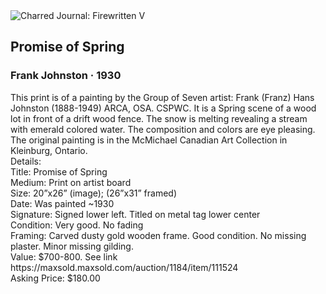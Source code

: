 <div class="artwork-of-the-day">
  <div class="container">
    <div class="img-wrapper">
      <img
        src="https://uploads4.wikiart.org/00266/images/frank-johnston/frank-johnston-1.JPG!Large.JPG"
        alt="Charred Journal: Firewritten V" />
    </div>
    <div class="artwork-detail">
      <div class="artwork-origin"> 
        <h2 class="artwork-name">Promise of Spring</h2>
        <h3 class="artist">
          Frank Johnston
                    ·  1930
        </h3>
      </div>
      <p class="description">
        <span class="artwork-description-text ng-binding" ng-bind-html="viewModel.ArtworkOfTheDay.Description | unsafe">This print is of a painting by the Group of Seven artist: Frank (Franz) Hans Johnston (1888-1949) ARCA, OSA. CSPWC. It is a Spring scene of a wood lot in front of a drift wood fence. The snow is melting revealing a stream with emerald colored water. The composition and colors are eye pleasing. The original painting is in the McMichael Canadian Art Collection in Kleinburg, Ontario.<br>Details:<br>Title: Promise of Spring<br>Medium: Print on artist board<br>Size: 20”x26” (image); (26”x31” framed)<br>Date: Was painted ~1930<br>Signature: Signed lower left. Titled on metal tag lower center<br>Condition: Very good. No fading<br>Framing: Carved dusty gold wooden frame. Good condition. No missing plaster. Minor missing gilding.<br>Value: $700-800. See link<br>https://maxsold.maxsold.com/auction/1184/item/111524<br>Asking Price: $180.00</span>
                        <div class="text-shadow-container" ng-show="showShadow" style=""></div>
      </p>
    </div>
  </div>

</div>
